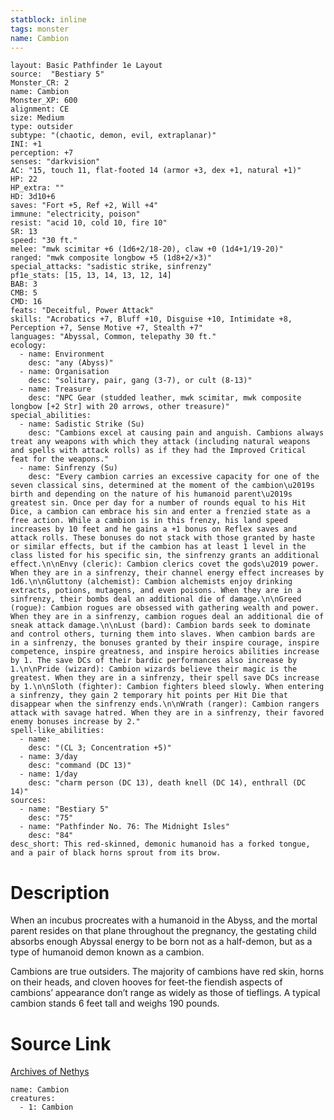 ```yaml
---
statblock: inline
tags: monster
name: Cambion
---
```

```statblock
layout: Basic Pathfinder 1e Layout
source:  "Bestiary 5"
Monster_CR: 2
name: Cambion
Monster_XP: 600
alignment: CE
size: Medium
type: outsider
subtype: "(chaotic, demon, evil, extraplanar)"
INI: +1
perception: +7
senses: "darkvision"
AC: "15, touch 11, flat-footed 14 (armor +3, dex +1, natural +1)"
HP: 22
HP_extra: ""
HD: 3d10+6
saves: "Fort +5, Ref +2, Will +4"
immune: "electricity, poison"
resist: "acid 10, cold 10, fire 10"
SR: 13
speed: "30 ft."
melee: "mwk scimitar +6 (1d6+2/18-20), claw +0 (1d4+1/19-20)"
ranged: "mwk composite longbow +5 (1d8+2/×3)"
special_attacks: "sadistic strike, sinfrenzy"
pf1e_stats: [15, 13, 14, 13, 12, 14]
BAB: 3
CMB: 5
CMD: 16
feats: "Deceitful, Power Attack"
skills: "Acrobatics +7, Bluff +10, Disguise +10, Intimidate +8, Perception +7, Sense Motive +7, Stealth +7"
languages: "Abyssal, Common, telepathy 30 ft."
ecology:
  - name: Environment
    desc: "any (Abyss)"
  - name: Organisation
    desc: "solitary, pair, gang (3-7), or cult (8-13)"
  - name: Treasure
    desc: "NPC Gear (studded leather, mwk scimitar, mwk composite longbow [+2 Str] with 20 arrows, other treasure)"
special_abilities:
  - name: Sadistic Strike (Su)
    desc: "Cambions excel at causing pain and anguish. Cambions always treat any weapons with which they attack (including natural weapons and spells with attack rolls) as if they had the Improved Critical feat for the weapons."
  - name: Sinfrenzy (Su)
    desc: "Every cambion carries an excessive capacity for one of the seven classical sins, determined at the moment of the cambion\u2019s birth and depending on the nature of his humanoid parent\u2019s greatest sin. Once per day for a number of rounds equal to his Hit Dice, a cambion can embrace his sin and enter a frenzied state as a free action. While a cambion is in this frenzy, his land speed increases by 10 feet and he gains a +1 bonus on Reflex saves and attack rolls. These bonuses do not stack with those granted by haste or similar effects, but if the cambion has at least 1 level in the class listed for his specific sin, the sinfrenzy grants an additional effect.\n\nEnvy (cleric): Cambion clerics covet the gods\u2019 power. When they are in a sinfrenzy, their channel energy effect increases by 1d6.\n\nGluttony (alchemist): Cambion alchemists enjoy drinking extracts, potions, mutagens, and even poisons. When they are in a sinfrenzy, their bombs deal an additional die of damage.\n\nGreed (rogue): Cambion rogues are obsessed with gathering wealth and power. When they are in a sinfrenzy, cambion rogues deal an additional die of sneak attack damage.\n\nLust (bard): Cambion bards seek to dominate and control others, turning them into slaves. When cambion bards are in a sinfrenzy, the bonuses granted by their inspire courage, inspire competence, inspire greatness, and inspire heroics abilities increase by 1. The save DCs of their bardic performances also increase by 1.\n\nPride (wizard): Cambion wizards believe their magic is the greatest. When they are in a sinfrenzy, their spell save DCs increase by 1.\n\nSloth (fighter): Cambion fighters bleed slowly. When entering a sinfrenzy, they gain 2 temporary hit points per Hit Die that disappear when the sinfrenzy ends.\n\nWrath (ranger): Cambion rangers attack with savage hatred. When they are in a sinfrenzy, their favored enemy bonuses increase by 2."
spell-like_abilities:
  - name:
    desc: "(CL 3; Concentration +5)"
  - name: 3/day
    desc: "command (DC 13)"
  - name: 1/day
    desc: "charm person (DC 13), death knell (DC 14), enthrall (DC 14)"
sources:
  - name: "Bestiary 5"
    desc: "75"
  - name: "Pathfinder No. 76: The Midnight Isles"
    desc: "84"
desc_short: This red-skinned, demonic humanoid has a forked tongue, and a pair of black horns sprout from its brow.
```
# Description
When an incubus procreates with a humanoid in the Abyss, and the mortal parent resides on that plane throughout the pregnancy, the gestating child absorbs enough Abyssal energy to be born not as a half-demon, but as a type of humanoid demon known as a cambion.

Cambions are true outsiders. The majority of cambions have red skin, horns on their heads, and cloven hooves for feet-the fiendish aspects of cambions’ appearance don’t range as widely as those of tieflings. A typical cambion stands 6 feet tall and weighs 190 pounds.
# Source Link
[Archives of Nethys](https://aonprd.com/MonsterDisplay.aspx?ItemName=Cambion)
```encounter-table
name: Cambion
creatures:
  - 1: Cambion
```
